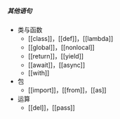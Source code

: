##### 其他语句
- 类与函数
	- [[class]]，[[def]]，[[lambda]]
	- [[global]]，[[nonlocal]]
	- [[return]]，[[yield]]
	- [[await]]，[[async]]
	- [[with]]
- 包
	- [[import]]，[[from]]，[[as]]
- 运算
	- [[del]]，[[pass]]
